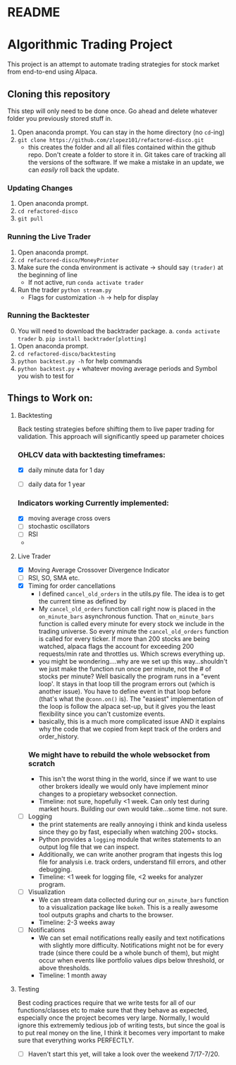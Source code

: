 # README

# Algorithmic Trading Project

This project is an attempt to automate trading strategies for stock market from end-to-end using Alpaca.


## Cloning this repository
This step will only need to be done once. Go ahead and delete whatever folder you previously stored stuff in. 
1. Open anaconda prompt. You can stay in the home directory (no `cd`-ing)
2. `git clone https://github.com/zlopez101/refactored-disco.git`
    * this creates the folder and all all files contained within the github repo. Don't create a folder to store it in. Git takes care of tracking all the versions of the software. If we make a mistake in an update, we can *easily* roll back the update. 

### Updating Changes

1. Open anaconda prompt.
2. `cd refactored-disco`
3. `git pull`

### Running the Live Trader

1. Open anaconda prompt.
2. `cd refactored-disco/MoneyPrinter`
4. Make sure the conda environment is activate → should say `(trader)` at the beginning of line
    - If not active, run `conda activate trader`
5. Run the trader `python stream.py` 
    - Flags for customization `-h` → help for display

### Running the Backtester
0. You will need to download the backtrader package.
    a. `conda activate trader`
    b. `pip install backtrader[plotting]`
1. Open anaconda prompt.
2. `cd refactored-disco/backtesting`
3. `python backtest.py -h` for help commands
4. `python backtest.py` + whatever moving average periods and Symbol you wish to test for

## Things to Work on:

1. Backtesting

    Back testing strategies before shifting them to live paper trading for validation. This approach will significantly speed up parameter choices

    ### OHLCV data with backtesting timeframes:
    - [x] daily minute data for 1 day 
    - [ ] daily data for 1 year
    

    ### Indicators working Currently implemented:
    - [x]  moving average cross overs
    - [ ]  stochastic oscillators
    - [ ]  RSI
    - 
2. Live Trader
    - [x]  Moving Average Crossover Divergence Indicator
    - [ ]  RSI, SO, SMA etc.
    - [X]  Timing for order cancellations
        * I defined `cancel_old_orders` in the utils.py file. The idea is to get the current time as defined by 
        * My `cancel_old_orders` function call right now is placed in the `on_minute_bars` asynchronous function. That `on_minute_bars` function is called every minute for every stock we include in the trading universe. So every minute the `cancel_old_orders` function is called for every ticker. If more than 200 stocks are being watched, alpaca flags the account for exceeding 200 requests/min rate and throttles us. Which screws everything up. 
        * you might be wondering....why are we set up this way...shouldn't we just make the function run once per minute, not the # of stocks per minute? Well basically the program runs in a "event loop'. It stays in that loop till the program errors out (which is another issue). You have to define event in that loop before (that's what the `@conn.on()` is). The "easiest" implementation of the loop is follow the alpaca set-up, but it gives you the least flexibility since you can't customize events.
        * basically, this is a much more complicated issue AND it explains why the code that we copied from kept track of the orders and order_history.
        ### We might have to rebuild the whole websocket from scratch
        * This isn't the worst thing in the world, since if we want to use other brokers ideally we would only have implement minor changes to a propietary websocket connection. 
        * Timeline: not sure, hopefully <1 week. Can only test during market hours. Building our own would take...some time. not sure.
    - [ ]  Logging
        * the print statements are really annoying i think and kinda useless since they go by fast, especially when watching 200+ stocks. 
        * Python provides a `logging` module that writes statements to an output log file that we can inspect. 
        * Additionally, we can write another program that ingests this log file for analysis i.e. track orders, understand fill errors, and other debugging.
        * Timeline: <1 week for logging file, <2 weeks for analyzer program.
    - [ ]  Visualization
        * We can stream data collected during our `on_minute_bars` function to a visualization package like `bokeh`. This is a really awesome tool outputs graphs and charts to the browser. 
        * Timeline: 2-3 weeks away
    - [ ] Notifications
        * We can set email notifications really easily and text notifications with slightly more difficulty. Notifications might not be for every trade (since there could be a whole bunch of them), but might occur when events like portfolio values dips below threshold, or above thresholds. 
        * Timeline: 1 month away
3. Testing

    Best coding practices require that we write tests for all of our functions/classes etc to make sure that they behave as expected, especially once the project becomes very large. Normally, I would ignore this extrememly tedious job of writing tests, but since the goal is to put real money on the line, I think it becomes very important to make sure that everything works PERFECTLY. 
    - [ ]  Haven't start this yet, will take a look over the weekend 7/17-7/20.
